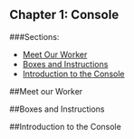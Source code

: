 Chapter 1: Console
------------------

###Sections:

* [Meet Our Worker](#meet-our-worker)
* [Boxes and Instructions](#boxes-and-instructions)
* [Introduction to the Console](#introduction-to-the-console)

##Meet our Worker



##Boxes and Instructions



##Introduction to the Console